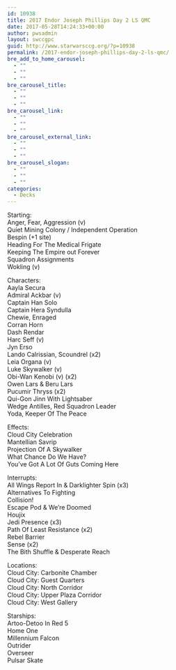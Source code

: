 ```yaml
---
id: 10938
title: 2017 Endor Joseph Phillips Day 2 LS QMC
date: 2017-05-28T14:24:33+00:00
author: pwsadmin
layout: swccgpc
guid: http://www.starwarsccg.org/?p=10938
permalink: /2017-endor-joseph-phillips-day-2-ls-qmc/
bre_add_to_home_carousel:
  - ""
  - ""
  - ""
bre_carousel_title:
  - ""
  - ""
  - ""
bre_carousel_link:
  - ""
  - ""
  - ""
bre_carousel_external_link:
  - ""
  - ""
  - ""
bre_carousel_slogan:
  - ""
  - ""
  - ""
categories:
  - Decks
---
```

Starting:  
Anger, Fear, Aggression (v)  
Quiet Mining Colony / Independent Operation  
Bespin (+1 site)  
Heading For The Medical Frigate  
Keeping The Empire out Forever  
Squadron Assignments  
Wokling (v)

Characters:  
Aayla Secura  
Admiral Ackbar (v)  
Captain Han Solo  
Captain Hera Syndulla  
Chewie, Enraged  
Corran Horn  
Dash Rendar  
Harc Seff (v)  
Jyn Erso  
Lando Calrissian, Scoundrel (x2)  
Leia Organa (v)  
Luke Skywalker (v)  
Obi-Wan Kenobi (v) (x2)  
Owen Lars & Beru Lars  
Pucumir Thryss (x2)  
Qui-Gon Jinn With Lightsaber  
Wedge Antilles, Red Squadron Leader  
Yoda, Keeper Of The Peace

Effects:  
Cloud City Celebration  
Mantellian Savrip  
Projection Of A Skywalker  
What Chance Do We Have?  
You&#8217;ve Got A Lot Of Guts Coming Here

Interrupts:  
All Wings Report In & Darklighter Spin (x3)  
Alternatives To Fighting  
Collision!  
Escape Pod & We&#8217;re Doomed  
Houjix  
Jedi Presence (x3)  
Path Of Least Resistance (x2)  
Rebel Barrier  
Sense (x2)  
The Bith Shuffle & Desperate Reach

Locations:  
Cloud City: Carbonite Chamber  
Cloud City: Guest Quarters  
Cloud City: North Corridor  
Cloud City: Upper Plaza Corridor  
Cloud City: West Gallery

Starships:  
Artoo-Detoo In Red 5  
Home One  
Millennium Falcon  
Outrider  
Overseer  
Pulsar Skate